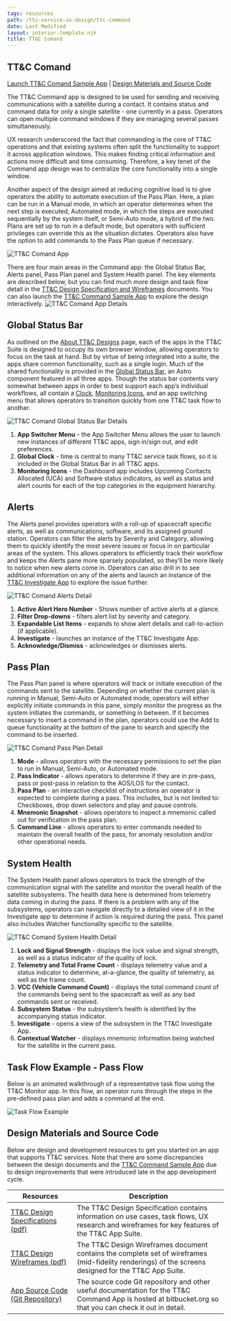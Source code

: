 ```yaml
---
tags: resources
path: /ttc-service-ux-design/ttc-command
date: Last Modified
layout: interior.template.njk
title: TT&C Comand
---
```


## TT&C Comand

[Launch TT&C Comand Sample App](https://ttc-command.astrouxds.com/) | [Design Materials and Source Code](#contentBottom)

The TT&C Command app is designed to be used for sending and receiving communications with a satellite during a contact. It contains status and command data for only a single satellite - one currently in a pass. Operators can open multiple command windows if they are managing several passes simultaneously.

UX research underscored the fact that commanding is the core of TT&C operations and that existing systems often split the functionality to support it across application windows. This makes finding critical information and actions more difficult and time consuming. Therefore, a key tenet of the Command app design was to centralize the core functionality into a single window.

Another aspect of the design aimed at reducing cognitive load is to give operators the ability to automate execution of the Pass Plan. Here, a plan can be run in a Manual mode, in which an operator determines when the next step is executed, Automated mode, in which the steps are executed sequentially by the system itself, or Semi-Auto mode, a hybrid of the two. Plans are set up to run in a default mode, but operators with sufficient privileges can override this as the situation dictates. Operators also have the option to add commands to the Pass Plan queue if necessary.

![TT&C Comand App](/img/service-specific-ux-design/ttc-command-app.png)

There are four main areas in the Command app: the Global Status Bar, Alerts panel, Pass Plan panel and System Health panel. The key elements are described below, but you can find much more design and task flow detail in the [TT&C Design Specification and Wireframes](/tt-c-service-ux-design/tt-c-command#contentBottom) documents. You can also launch the [TT&C Command Sample App](https://ttc-command.astrouxds.com/) to explore the design interactively.
![TT&C Comand App Details](/img/service-specific-ux-design/ttc-command-app-details.png)

## Global Status Bar

As outlined on the [About TT&C Designs](/ttc-service-ux-design/about-the-ttc-designs) page, each of the apps in the TT&C Suite is designed to occupy its own browser window, allowing operators to focus on the task at hand. But by virtue of being integrated into a suite, the apps share common functionality, such as a single login. Much of the shared functionality is provided in the [Global Status Bar](/ui-components/global-status-bar), an Astro component featured in all three apps. Though the status bar contents vary somewhat between apps in order to best support each app’s individual workflows, all contain a [Clock](/ui-components/clock), [Monitoring Icons](/ui-components/icons-and-symbols), and an app switching menu that allows operators to transition quickly from one TT&C task flow to another.

![TT&C Comand Global Status Bar Details](/img/service-specific-ux-design/ttc-command-global-status-bar-details.png)

1. **App Switcher Menu** - the App Switcher Menu allows the user to launch new instances of different TT&C apps, sign in/sign out, and edit preferences.
2. **Global Clock** - time is central to many TT&C service task flows, so it is included in the Global Status Bar in all TT&C apps.
3. **Monitoring Icons** - the Dashboard app includes Upcoming Contacts Allocated (UCA) and Software status indicators, as well as status and alert counts for each of the top categories in the equipment hierarchy.

## Alerts

The Alerts panel provides operators with a roll-up of spacecraft specific alerts, as well as communications, software, and its assigned ground station. Operators can filter the alerts by Severity and Category, allowing them to quickly identify the most severe issues or focus in on particular areas of the system. This allows operators to efficiently track their workflow and keeps the Alerts pane more sparsely populated, so they’ll be more likely to notice when new alerts come in. Operators can also drill in to see additional information on any of the alerts and launch an instance of the [TT&C Investigate App](/tt-c-service-ux-design/tt-c-investigate) to explore the issue further.

![TT&C Comand Alerts Detail](/img/service-specific-ux-design/ttc-monitor-alerts-details.png)

1. **Active Alert Hero Number** - Shows number of active alerts at a glance.
2. **Filter Drop-downs** - filters alert list by severity and category.
3. **Expandable List Items** - expands to show alert details and call-to-action (if applicable).
4. **Investigate** - launches an instance of the TT&C Investigate App.
5. **Acknowledge/Dismiss** - acknowledges or dismisses alerts.

## Pass Plan

The Pass Plan panel is where operators will track or initiate execution of the commands sent to the satellite. Depending on whether the current plan is running in Manual, Semi-Auto or Automated mode, operators will either explicitly initiate commands in this pane, simply monitor the progress as the system initiates the commands, or something in between. If it becomes necessary to insert a command in the plan, operators could use the Add to queue functionality at the bottom of the pane to search and specify the command to be inserted.

![TT&C Comand Pass Plan Detail](/img/service-specific-ux-design/ttc-command-pass-plan-details.png)

1. **Mode** - allows operators with the necessary permissions to set the plan to run in Manual, Semi-Auto, or Automated mode.
2. **Pass Indicator** - allows operators to determine if they are in pre-pass, pass or post-pass in relation to the AOS/LOS for the contact.
3. **Pass Plan** - an interactive checklist of instructions an operator is expected to complete during a pass. This includes, but is not limited to: Checkboxes, drop down selectors and play and pause controls.
4. **Mnemonic Snapshot** - allows operators to inspect a mnemonic called out for verification in the pass plan.
5. **Command Line** - allows operators to enter commands needed to maintain the overall health of the pass, for anomaly resolution and/or other operational needs.

## System Health

The System Health panel allows operators to track the strength of the communication signal with the satellite and monitor the overall health of the satellite subsystems. The health data here is determined from telemetry data coming in during the pass. If there is a problem with any of the subsystems, operators can navigate directly to a detailed view of it in the Investigate app to determine if action is required during the pass. This panel also includes Watcher functionality specific to the satellite.

![TT&C Comand System Health Detail](/img/service-specific-ux-design/ttc-command-system-health-details.png)

1. **Lock and Signal Strength** - displays the lock value and signal strength, as well as a status indicator of the quality of lock.
2. **Telemetry and Total Frame Count** - displays telemetry value and a status indicator to determine, at-a-glance, the quality of telemetry, as well as the frame count.
3. **VCC (Vehicle Command Count)** - displays the total command count of the commands being sent to the spacecraft as well as any bad commands sent or received.
4. **Subsystem Status** - the subsystem’s health is identified by the accompanying status indicator.
5. **Investigate** - opens a view of the subsystem in the TT&C Investigate App.
6. **Contextual Watcher** - displays mnemonic information being watched for the satellite in the current pass.

## Task Flow Example - Pass Flow

Below is an animated walkthrough of a representative task flow using the TT&C Monitor app. In this flow, an operator runs through the steps in the pre-defined pass plan and adds a command at the end.

![Task Flow Example](/img/service-specific-ux-design/gif-placeholder.png)

## Design Materials and Source Code

Below are design and development resources to get you started on an app that supports TT&C services. Note that there are some discrepancies between the design documents and the [TT&C Command Sample App](https://ttc-command.astrouxds.com/) due to design improvements that were introduced late in the app development cycle.

| Resources                                                                                                                                        | Description                                                                                                                                               |
| ------------------------------------------------------------------------------------------------------------------------------------------------ | --------------------------------------------------------------------------------------------------------------------------------------------------------- |
| [TT&C Design Specifications (pdf)](http://com.rocketcom.astrouxds.s3.amazonaws.com/attachments/cjx3r384i2gbihmqnxcwrq25d-ttc-specifications.pdf) | The TT&C Design Specification contains information on use cases, task flows, UX research and wireframes for key features of the TT&C App Suite.           |
| [TT&C Design Wireframes (pdf)](http://com.rocketcom.astrouxds.s3.amazonaws.com/attachments/cjtsx349t073s4iqnxbejjwg6-ttc-wireframes.pdf)         | The TT&C Design Wireframes document contains the complete set of wireframes (mid-fidelity renderings) of the screens designed for the TT&C App Suite.     |
| [App Source Code (Git Repository)](https://bitbucket.org/rocketcom/tt-c-command/src/master/)                                                     | The source code Git repository and other useful documentation for the TT&C Command App is hosted at bitbucket.org so that you can check it out in detail. |
